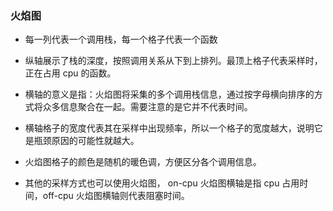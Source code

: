 ### 火焰图

- 每一列代表一个调用栈，每一个格子代表一个函数

- 纵轴展示了栈的深度，按照调用关系从下到上排列。最顶上格子代表采样时，正在占用 cpu 的函数。

- 横轴的意义是指：火焰图将采集的多个调用栈信息，通过按字母横向排序的方式将众多信息聚合在一起。需要注意的是它并不代表时间。

- 横轴格子的宽度代表其在采样中出现频率，所以一个格子的宽度越大，说明它是瓶颈原因的可能性就越大。

- 火焰图格子的颜色是随机的暖色调，方便区分各个调用信息。

- 其他的采样方式也可以使用火焰图， on-cpu 火焰图横轴是指 cpu 占用时间，off-cpu 火焰图横轴则代表阻塞时间。

